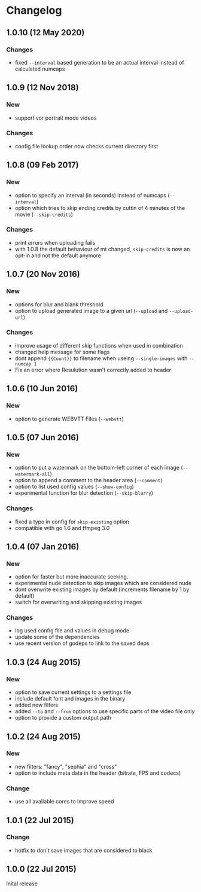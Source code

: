 # Changelog

## 1.0.10 (12 May 2020)

### Changes
- fixed `--interval` based generation to be an actual interval instead of calculated numcaps

## 1.0.9 (12 Nov 2018)

### New
- support vor portrait mode videos

### Changes
- config file lookup order now checks current directory first

## 1.0.8 (09 Feb 2017)

### New
- option to specify an interval (in seconds) instead of numcaps (`--interval`)
- option which tries to skip ending credits by cuttin of 4 minutes of the movie (`--skip-credits`)

### Changes
- print errors when uploading fails
- with 1.0.8 the default behaviour of mt changed, `skip-credits` is now an opt-in and not the default anymore

## 1.0.7 (20 Nov 2016)

### New
- options for blur and blank threshold
- option to upload generated image to a given url (`--upload` and `--upload-url`)

### Changes
- improve usage of different skip functions when used in combination
- changed help message for some flags
- dont append `{{Count}}` to filename when useing `--single-images` with `--numcap 1`
- Fix an error where Resulution wasn't correctly added to header

## 1.0.6 (10 Jun 2016)

### New
- option to generate WEBVTT Files (`--webvtt`)

## 1.0.5 (07 Jun 2016)

### New
- option to put a watermark on the bottom-left corner of each image (`--watermark-all`)
- option to append a comment to the header area (`--comment`)
- option to list used config values (`--show-config`)
- experimental function for blur detection (`--skip-blurry`)

### Changes
- fixed a typo in config for `skip-existing` option
- compatible with go 1.6 and ffmpeg 3.0

## 1.0.4 (07 Jan 2016)

### New
- option for faster but more inaccurate seeking.
- experimental nude detection to skip images which are considered nude
- dont overwrite existing images by default (increments filename by 1 by default)
- switch for overwriting and skipping existing images

### Changes
- log used config file and values in debug mode
- update some of the dependencies
- use recent version of godeps to link to the saved deps

## 1.0.3 (24 Aug 2015)

### New
- option to save current settings to a settings file
- include default font and images in the binary
- added new filters
- added `--to` and `--from` options to use specific parts of the video file only
- option to provide a custom output path

## 1.0.2 (24 Aug 2015)

### New
- new filters: "fancy", "sephia" and "cross"
- option to include meta data in the header (bitrate, FPS and codecs)

### Change
- use all available cores to improve speed

## 1.0.1 (22 Jul 2015)

### Change
- hotfix to don't save images that are considered to black

## 1.0.0 (22 Jul 2015)

Inital release
